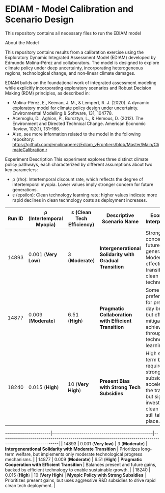# EDIAM - Model Calibration and Scenario Design
This repository contains all necessary files to run the EDIAM model

About the Model

This repository contains results from a calibration exercise using the Exploratory Dynamic Integrated Assessment Model (EDIAM) developed by Edmundo Molina-Pérez and collaborators. The model is designed to explore climate policy under deep uncertainty, incorporating heterogeneous regions, technological change, and non-linear climate damages.

EDIAM builds on the foundational work of integrated assessment modeling  while explicitly incorporating exploratory scenarios and Robust Decision Making (RDM) principles, as described in:

- Molina-Pérez, E., Keenan, J. M., & Lempert, R. J. (2020). A dynamic exploratory model for climate policy design under uncertainty. Environmental Modelling & Software, 131, 104778.
- Acemoglu, D., Aghion, P., Bursztyn, L., & Hemous, D. (2012). The Environment and Directed Technical Change. American Economic Review, 102(1), 131–166.
- Also, see more information related to the model in the following repository: https://github.com/emolinaperez/Ediam_vFrontiers/blob/Master/Main/ClimateCalibration.r

Experiment Description
This experiment explores three distinct climate policy pathways, each characterized by different assumptions about two key parameters:
- ρ (rho): Intertemporal discount rate, which reflects the degree of intertemporal myopia. Lower values imply stronger concern for future generations.
- ε (epsilon): Clean technology learning rate; higher values indicate more rapid declines in clean technology costs as deployment increases.

| Run ID | ρ (Intertemporal Myopia) | ε (Clean Tech Efficiency) | Descriptive Scenario Name                                | Economic Interpretation                                                                                                                   |
| ------ | ------------------------ | ------------------------- | -------------------------------------------------------- | ----------------------------------------------------------------------------------------------------------------------------------------- |
| 14893  | 0.001 (**Very Low**)     | 3 (**Moderate**)          | **Intergenerational Solidarity with Gradual Transition** | Strong concern for future generations. Moderate but effective transition to clean technologies.                                           |
| 14877  | 0.009 (**Moderate**)     | 6.51 (**High**)           | **Pragmatic Collaboration with Efficient Transition**    | Some preference for present-day benefits, but effective mitigation is achieved through technological learning.                            |
| 18240  | 0.015 (**High**)         | 10 (**Very High**)        | **Present Bias with Strong Tech Subsidies**              | High short-term bias; requires strong subsidies to accelerate the transition, but significant investment in clean tech still takes place. |

-----------------------|---------------------------------------------------|-----------------------------------------------------------------------------------------------------------|
| 14893  | 0.001 (**Very low**)     | 3 (**Moderate**)         | **Intergenerational Solidarity with Moderate Transition** | Prioritizes long-term welfare, but implements only moderate technological progress mechanisms.         |
| 14877  | 0.009 (**Moderate**)     | 6.51 (**High**)          | **Pragmatic Cooperation with Efficient Transition** | Balances present and future gains, backed by efficient technology to enable sustainable growth.        |
| 18240  | 0.015 (**High**)         | 10 (**Very High**)       | **Myopic Policy with Strong Subsidies**            | Prioritizes present gains, but uses aggressive R&D subsidies to drive rapid clean tech deployment.     |
